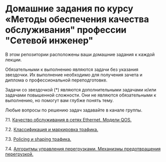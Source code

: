 #  Домашние задания по курсу «Методы обеспечения качества обслуживания" профессии "Сетевой инженер"

В этом репозитории расположены ваши домашние задания к каждой лекции. 

Обязательными к выполнению являются задачи без указания звездочки. Их выполнение необходимо для получения зачета и диплома о профессиональной переподготовке.

Задачи со звездочкой (*) являются дополнительными задачами и/или задачами повышенной сложности. Они не являются обязательными к выполнению, но помогут вам глубже понять тему.

Любые вопросы по решению задач задавайте в канале группы.

7.1. [Качество обслуживания в сетях Ethernet. Модели QOS.](https://github.com/netology-code/qos-homeworks/blob/main/7-01/7-01.md)

7.2. [Классификация и маркировка трафика.](https://github.com/netology-code/qos-homeworks/blob/main/7-02.md)

7.3. [Policing и shaping трафика.](https://github.com/netology-code/qos-homeworks/blob/main/7-03.md)

7.4. [Алгоритмы управления перегрузками. Механизмы предотвращения перегрузкой.](https://github.com/netology-code/qos-homeworks/blob/main/7-04.md)
